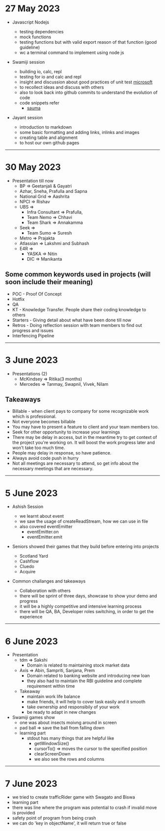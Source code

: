 # 27 May 2023

  - Javascript Nodejs
  
      - testing dependencies
      - mock functions
      - testing functions but with valid export reason of that function (good guideline)
      - wc a terminal command to implement using node js
      
  - Swamiji session
  
      - building io, calc, repl
      - testing for io and calc and repl
      - insight and discussion about good practices of unit test [microsoft](https://learn.microsoft.com/en-us/dotnet/core/testing/unit-testing-best-practices)
      - to recollect ideas and discuss with others
      - also to look back into github commits to understand the evolution of code 
      - code snippets refer
        - [sauma](https://saumasaha.github.io/todayilearned/)     
  
  - Jayant session
        
      - introduction to markdown
      - some basic formatting and adding links, inlinks and images
      - creating table and alignment
      - to host our own github pages

-----

# 30 May 2023

  - Presentation till now
    - BP => Geetanjali & Gayatri 
    - Azhar, Sneha, Prafulla and Sapna
    - National Grid => Aashrita
    - NPCI => Rishav 
    - UBS => 
      - Infra Consultant => Prafulla, 
      - Team Nemo => Chhavi
      - Team Shark => Annakamma
    - Seek => 
      - Team Sumo => Suresh
    - Metro => Prajakta
    - Atlassian => Lakshmi and Subhash
    - E4R => 
      - YASKA => Nitin 
      - DIC => Manikanta

## Some common keywords used in projects (will soon include their meaning)
- POC - Proof Of Concept
- Hotfix
- QA
- KT - Knowledge Transfer. People share their coding knowledge to others
- Starters - Giving detail about what have been done till now
- Retros - Doing reflection session with team members to find out progress and issues
- Interfencing Pipeline 

-------

# 3 June 2023

- Presentations (2)
  - McKindsey => Ritika(3 months)
  - Mercedes => Tanmay, Swapnil, Vivek, Nilam
  
## Takeaways
- Billable - when client pays to company for some recognizable work which is professional.
- Not everyone becomes billable 
- You may have to present a feature to client and your team members too.
- Seek for other opportunity to increase your learnings
- There may be delay in access, but in the meantime try to get context of the project you're working on. It will boost the work progress later and won't take too much time.
- People may delay in response, so have patience.
- Always avoid code push in hurry
- Not all meetings are necessary to attend, so get info about the necessary meetings that are necessary.

-----------

# 5 June 2023

- Ashish Session
  - we learnt about event
  - we saw the usage of createReadStream, how we can use in file
  - also covered eventEmitter
    - eventEmitter.on
    - eventEmitter.emit
- Seniors showed their games that they build before entering into projects
  - Scotland Yard
  - Cashflow
  - Cluedo
  - Acquire

- Common challanges and takeaways
  - Collaboration with others
  - there will be sprint of three days, showcase to show your demo and progress
  - it will be a highly competitive and intensive learning process
  - there will be QA, BA, Developer roles switching, in order to get the experience

------------

# 6 June 2023

- Presentation 
  - tdm => Sakshi
    - Domain is related to maintaining stock market data
  - Axis => Abin, Sampriti, Sanjana, Prem
    - Domain related to banking website and introducing new loan
    - they also had to maintain the RBI guideline and complete requirement within time
  - Takeaway
    - maintain work life balance
    - make friends, it will help to cover task easily and it smooth
    - take ownership and responsibily of your work
    - be ready to adapt in new changes
- Swamiji games show
  - one was about insects moivng around in screen
  - pad ball => save the ball from falling down
  - learning part
    - stdout has many things that are helpful like
      - getWindowSize() 
      - cursorTo() => moves the cursor to the specified position
      - clearScreenDown 
      - we also see the rows and columns
  
 -----------
 # 7 June 2023
 
 - we tried to create trafficRider game with Swagato and Biswa
 - learning part
  - there was line where the program was potential to crash if invalid move is provided 
  - safety point of program from being crash
  - we can do 'key in objectName', it will return true or false
 
